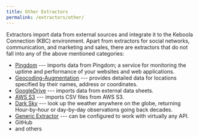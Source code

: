 ```yaml
---
title: Other Extractors
permalink: /extractors/other/
---
```


Extractors import data from external sources and integrate it to the Keboola Connection (KBC) environment.
Apart from extractors for social networks, communication, and marketing and sales, there are 
extractors that do not fall into any of the above mentioned categories:

- [Pingdom](/extractors/other/pingdom/) --- imports data from Pingdom; a service for monitoring the uptime and performance of your websites and web applications.
- [Geocoding-Augmentation](/extractors/other/geocoding-augmentation) --- 
provides detailed data for locations specified by their names, address or coordinates.
- [GoogleDrive](/tutorial/load/googledrive/) --- imports data from external data sheets.
- [AWS S3](/extractors/other/aws-s3) --- imports CSV files from AWS S3. 
- [Dark Sky](/extractors/other/dark-sky/) --- look up the weather anywhere on the globe, returning Hour-by-hour or day-by-day observations going back decades.
- [Generic Extractor](/extractors/other/generic/) --- can be configured to work with virtually any API.
- GitHub
- and others

